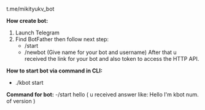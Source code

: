 t.me/mikityukv_bot

**How create bot:**
1. Launch Telegram
2. Find BotFather then follow next step:
   - /start
   - /newbot (Give name for your bot and username)
     After that u received the link for your bot and also token to access the HTTP API.

**How to start bot via command in CLI:**
- ./kbot start

**Command for bot:**
-/start hello
( u received answer like: Hello I'm kbot num. of version )

